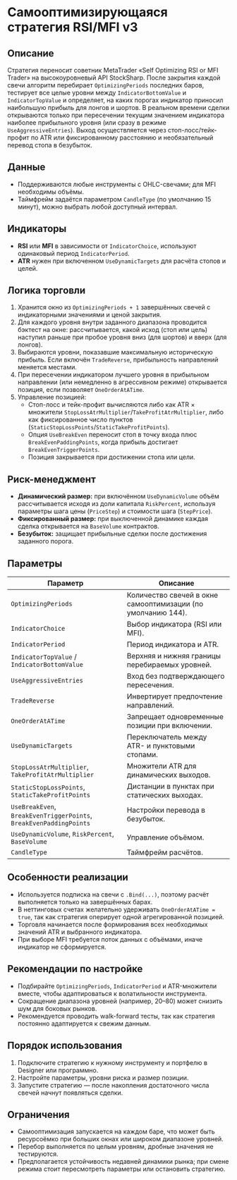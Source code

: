# Самооптимизирующаяся стратегия RSI/MFI v3

## Описание
Стратегия переносит советник MetaTrader «Self Optimizing RSI or MFI Trader» на высокоуровневый API StockSharp. После закрытия каждой свечи алгоритм перебирает `OptimizingPeriods` последних баров, тестирует все целые уровни между `IndicatorBottomValue` и `IndicatorTopValue` и определяет, на каких порогах индикатор приносил наибольшую прибыль для лонгов и шортов. В реальном времени сделки открываются только при пересечении текущим значением индикатора наиболее прибыльного уровня (или сразу в режиме `UseAggressiveEntries`). Выход осуществляется через стоп-лосс/тейк-профит по ATR или фиксированному расстоянию и необязательный перевод стопа в безубыток.

## Данные
- Поддерживаются любые инструменты с OHLC-свечами; для MFI необходимы объёмы.
- Таймфрейм задаётся параметром `CandleType` (по умолчанию 15 минут), можно выбрать любой доступный интервал.

## Индикаторы
- **RSI** или **MFI** в зависимости от `IndicatorChoice`, используют одинаковый период `IndicatorPeriod`.
- **ATR** нужен при включенном `UseDynamicTargets` для расчёта стопов и целей.

## Логика торговли
1. Хранится окно из `OptimizingPeriods + 1` завершённых свечей с индикаторными значениями и ценой закрытия.
2. Для каждого уровня внутри заданного диапазона проводится бэктест на окне: рассчитывается, какой исход (стоп или цель) наступил раньше при пробое уровня вниз (для шортов) и вверх (для лонгов).
3. Выбираются уровни, показавшие максимальную историческую прибыль. Если включён `TradeReverse`, прибыльность направлений меняется местами.
4. При пересечении индикатором лучшего уровня в прибыльном направлении (или немедленно в агрессивном режиме) открывается позиция, если позволяет `OneOrderAtATime`.
5. Управление позицией:
   - Стоп-лосс и тейк-профит вычисляются либо как ATR × множители `StopLossAtrMultiplier`/`TakeProfitAtrMultiplier`, либо как фиксированное число пунктов (`StaticStopLossPoints`/`StaticTakeProfitPoints`).
   - Опция `UseBreakEven` переносит стоп в точку входа плюс `BreakEvenPaddingPoints`, когда прибыль достигает `BreakEvenTriggerPoints`.
   - Позиция закрывается при достижении стопа или цели.

## Риск-менеджмент
- **Динамический размер:** при включённом `UseDynamicVolume` объём рассчитывается исходя из доли капитала `RiskPercent`, используя параметры шага цены (`PriceStep`) и стоимости шага (`StepPrice`).
- **Фиксированный размер:** при выключенной динамике каждая сделка открывается на `BaseVolume` контрактов.
- **Безубыток:** защищает прибыльные сделки после достижения заданного порога.

## Параметры
| Параметр | Описание |
|----------|----------|
| `OptimizingPeriods` | Количество свечей в окне самооптимизации (по умолчанию 144). |
| `IndicatorChoice` | Выбор индикатора (RSI или MFI). |
| `IndicatorPeriod` | Период индикатора и ATR. |
| `IndicatorTopValue` / `IndicatorBottomValue` | Верхняя и нижняя границы перебираемых уровней. |
| `UseAggressiveEntries` | Вход без подтверждающего пересечения. |
| `TradeReverse` | Инвертирует предпочтение направлений. |
| `OneOrderAtATime` | Запрещает одновременные позиции при включении. |
| `UseDynamicTargets` | Переключатель между ATR- и пунктовыми стопами. |
| `StopLossAtrMultiplier`, `TakeProfitAtrMultiplier` | Множители ATR для динамических выходов. |
| `StaticStopLossPoints`, `StaticTakeProfitPoints` | Дистанции в пунктах при статических выходах. |
| `UseBreakEven`, `BreakEvenTriggerPoints`, `BreakEvenPaddingPoints` | Настройки перевода в безубыток. |
| `UseDynamicVolume`, `RiskPercent`, `BaseVolume` | Управление объёмом. |
| `CandleType` | Таймфрейм расчётов. |

## Особенности реализации
- Используется подписка на свечи с `.Bind(...)`, поэтому расчёт выполняется только на завершённых барах.
- В неттинговых счетах желательно удерживать `OneOrderAtATime = true`, так как стратегия оперирует одной агрегированной позицией.
- Торговля начинается после формирования всех необходимых значений ATR и выбранного индикатора.
- При выборе MFI требуется поток данных с объёмами, иначе индикатор не сформируется.

## Рекомендации по настройке
- Подбирайте `OptimizingPeriods`, `IndicatorPeriod` и ATR-множители вместе, чтобы адаптироваться к волатильности инструмента.
- Сокращение диапазона уровней (например, 20–80) может снизить шум для боковых рынков.
- Рекомендуется проводить walk-forward тесты, так как стратегия постоянно адаптируется к свежим данным.

## Порядок использования
1. Подключите стратегию к нужному инструменту и портфелю в Designer или программно.
2. Настройте параметры, уровни риска и размер позиции.
3. Запустите стратегию — после накопления достаточного числа свечей начнут появляться сделки.

## Ограничения
- Самооптимизация запускается на каждом баре, что может быть ресурсоёмко при больших окнах или широком диапазоне уровней.
- Перебор выполняется по целым уровням, дробные значения не тестируются.
- Предполагается устойчивость недавней динамики рынка; при смене режима стоит пересмотреть параметры или остановить стратегию.
